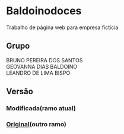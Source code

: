 # Baldoinodoces
Trabalho de página web para empresa fictícia

## Grupo
BRUNO PEREIRA DOS SANTOS  
GEOVANNA DIAS BALDOINO  
LEANDRO DE LIMA BISPO  

## Versão
### Modificada(ramo atual)
### [Original](github.com/bpst77/adsbalduinodoces/tree/main0)(outro ramo)
